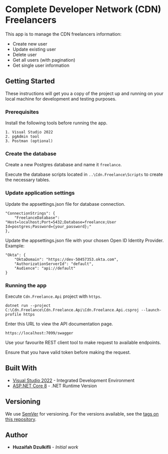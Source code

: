 # Complete Developer Network (CDN) Freelancers

This app is to manage the CDN freelancers information:
* Create new user
* Update existing user
* Delete user
* Get all users (with pagination)
* Get single user information

## Getting Started

These instructions will get you a copy of the project up and running on your local machine for development and testing purposes.

### Prerequisites

Install the following tools before running the app.

```
1. Visual Studio 2022
2. pgAdmin tool
3. Postman (optional)
```

### Create the database

Create a new Postgres database and name it `freelance`.

Execute the database scripts located in `..\Cdn.Freelance\Scripts` to create the necessary tables.

### Update application settings

Update the appsettings.json file for database connection.

```
"ConnectionStrings": {
    "FreelanceDatabase": "Host=localhost;Port=5432;Database=freelance;User Id=postgres;Password={your_password};"
},
```

Update the appsettings.json file with your chosen Open ID Identity Provider. Example:

```
"Okta": {
    "OktaDomain": "https://dev-50457353.okta.com",
    "AuthorizationServerId": "default",
    "Audience": "api://default"
}
```

### Running the app

Execute `Cdn.Freelance.Api` project with `https`.

```
dotnet run --project C:\Cdn.Freelance\Cdn.Freelance.Api\Cdn.Freelance.Api.csproj --launch-profile https
```

Enter this URL to view the API documentation page.

```
https://localhost:7099/swagger
```

Use your favourite REST client tool to make request to available endpoints.

Ensure that you have valid token before making the request.

## Built With

* [Visual Studio 2022](https://visualstudio.microsoft.com/vs/) - Integrated Development Environment
* [ASP.NET Core 8](https://dotnet.microsoft.com/en-us/download/dotnet/8.0) - .NET Runtime Version

## Versioning

We use [SemVer](http://semver.org/) for versioning. For the versions available, see the [tags on this repository](https://github.com/huzaifah/Cdn.Freelance/tags). 

## Author

* **Huzaifah Dzulkifli** - *Initial work*